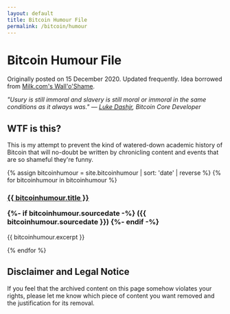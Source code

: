 ```yaml
---
layout: default
title: Bitcoin Humour File
permalink: /bitcoin/humour
---
```


# Bitcoin Humour File

<p class="notebox">Originally posted on 15 December 2020. Updated frequently. Idea borrowed from <a href="http://milk.com/wall-o-shame/">Milk.com's Wall'o'Shame</a>.</p> 

*"Usury is still immoral and slavery is still moral or immoral in the same conditions as it always was." — [Luke Dashjr](https://makgill.github.io/deryk/bitcoin/humour/lukoos-nest/), Bitcoin Core Developer*


## WTF is this?

This is my attempt to prevent the kind of watered-down academic history of Bitcoin that will no-doubt be written by chronicling content and events that are so shameful they're funny.

{% assign bitcoinhumour = site.bitcoinhumour | sort: 'date' | reverse %}
{% for bitcoinhumour in bitcoinhumour %}

<div class="h-entry note post-stub">
 
 
 <h3 class="post-stub"><a href="{{ bitcoinhumour.url | prepend: site.baseurl }}">
  {{ bitcoinhumour.title }}



   </a>      {%- if bitcoinhumour.sourcedate -%} ({{ bitcoinhumour.sourcedate }}) {%- endif -%} </h3>
  
 <p class="p-content"> {{ bitcoinhumour.excerpt }}
 </p>
 
</div>

{% endfor %}  


## Disclaimer and Legal Notice

If you feel that the archived content on this page somehow violates your rights, please let me know which piece of content you want removed and the justification for its removal.

